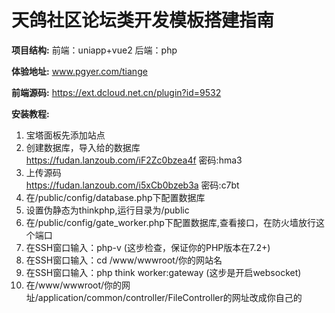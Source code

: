 # 天鸽社区论坛类开发模板搭建指南
**项目结构:**
前端：uniapp+vue2
后端：php

**体验地址:**
www.pgyer.com/tiange

**前端源码:**
https://ext.dcloud.net.cn/plugin?id=9532

**安装教程:**
1. 宝塔面板先添加站点
2. 创建数据库，导入给的数据库  
https://fudan.lanzoub.com/iF2Zc0bzea4f
 密码:hma3
3. 上传源码  
https://fudan.lanzoub.com/i5xCb0bzeb3a
 密码:c7bt
4. 在/public/config/database.php下配置数据库
5. 设置伪静态为thinkphp,运行目录为/public
6. 在/public/config/gate_worker.php下配置数据库,查看接口，在防火墙放行这个端口
7. 在SSH窗口输入：php-v (这步检查，保证你的PHP版本在7.2+)
8. 在SSH窗口输入：cd /www/wwwroot/你的网站名
9. 在SSH窗口输入：php think worker:gateway (这步是开启websocket)
10. 在/www/wwwroot/你的网址/application/common/controller/FileController的网址改成你自己的
